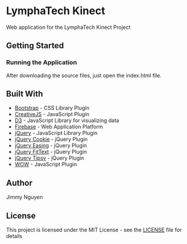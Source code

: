 # LymphaTech Kinect

Web application for the LymphaTech Kinect Project

## Getting Started

### Running the Application

After downloading the source files, just open the index.html file.

## Built With

* [Bootstrap](http://getbootstrap.com/) - CSS Library Plugin
* [CreativeJS](http://creativejs.com/) - JavaScript Plugin
* [D3](https://d3js.org/) - JavaScript Library for visualizing data
* [Firebase](https://firebase.google.com/) - Web Application Platform
* [jQuery](https://jquery.com/) - JavaScript Library Plugin
* [jQuery Cookie](https://plugins.jquery.com/cookie/) - jQuery Plugin
* [jQuery Easing](http://gsgd.co.uk/sandbox/jquery/easing/) - jQuery Plugin
* [jQuery FitText](http://fittextjs.com/) - jQuery Plugin
* [jQuery Tipsy](http://onehackoranother.com/projects/jquery/tipsy/) - jQuery Plugin
* [WOW](http://mynameismatthieu.com/WOW/) - JavaScript Plugin

## Author

Jimmy Nguyen

## License

This project is licensed under the MIT License - see the [LICENSE](https://github.com/jimmynguyen/lymphatech-kinect/blob/master/LICENSE) file for details
